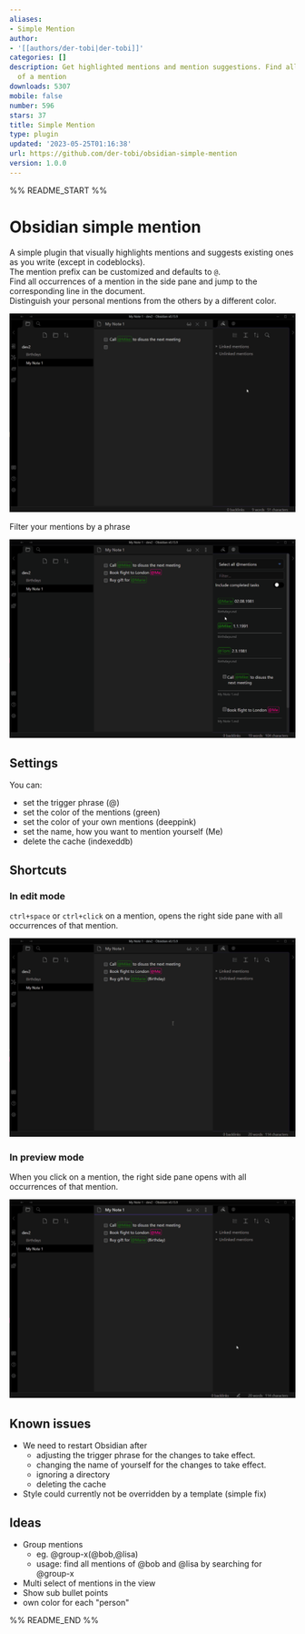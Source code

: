 ```yaml
---
aliases:
- Simple Mention
author:
- '[[authors/der-tobi|der-tobi]]'
categories: []
description: Get highlighted mentions and mention suggestions. Find all occurrences
  of a mention
downloads: 5307
mobile: false
number: 596
stars: 37
title: Simple Mention
type: plugin
updated: '2023-05-25T01:16:38'
url: https://github.com/der-tobi/obsidian-simple-mention
version: 1.0.0
---
```


%% README_START %%

# Obsidian simple mention
A simple plugin that visually highlights mentions and suggests existing ones as you write (except in codeblocks).   
The mention prefix can be customized and defaults to `@`.  
Find all occurrences of a mention in the side pane and jump to the corresponding line in the document.  
Distinguish your personal mentions from the others by a different color.

![Overview obsidian simple mention](https://raw.githubusercontent.com/der-tobi/obsidian-simple-mention/HEAD/obsidian_general.gif)

Filter your mentions by a phrase

![Filter your mentions](https://raw.githubusercontent.com/der-tobi/obsidian-simple-mention/HEAD/obsidian_filter.gif)

## Settings
You can:
- set the trigger phrase (@)
- set the color of the mentions (green)
- set the color of your own mentions (deeppink)
- set the name, how you want to mention yourself (Me)
- delete the cache (indexeddb)

## Shortcuts
### In edit mode
`ctrl+space` or `ctrl+click` on a mention, opens the right side pane with all occurrences of that mention.

![Edit mode shortcuts (ctrl+space or ctrl+click)](https://raw.githubusercontent.com/der-tobi/obsidian-simple-mention/HEAD/obsidian_ctrl_space.gif)

### In preview mode
When you click on a mention, the right side pane opens with all occurrences of that mention.

![Preview Mode shortcuts](https://raw.githubusercontent.com/der-tobi/obsidian-simple-mention/HEAD/obsidian_preview_klick.gif)

## Known issues
- We need to restart Obsidian after
  - adjusting the trigger phrase for the changes to take effect.
  - changing the name of yourself for the changes to take effect.
  - ignoring a directory
  - deleting the cache
- Style could currently not be overridden by a template (simple fix)

## Ideas
- Group mentions
  - eg. @group-x(@bob,@lisa)
  - usage: find all mentions of @bob and @lisa by searching for @group-x
- Multi select of mentions in the view
- Show sub bullet points
- own color for each "person"

%% README_END %%